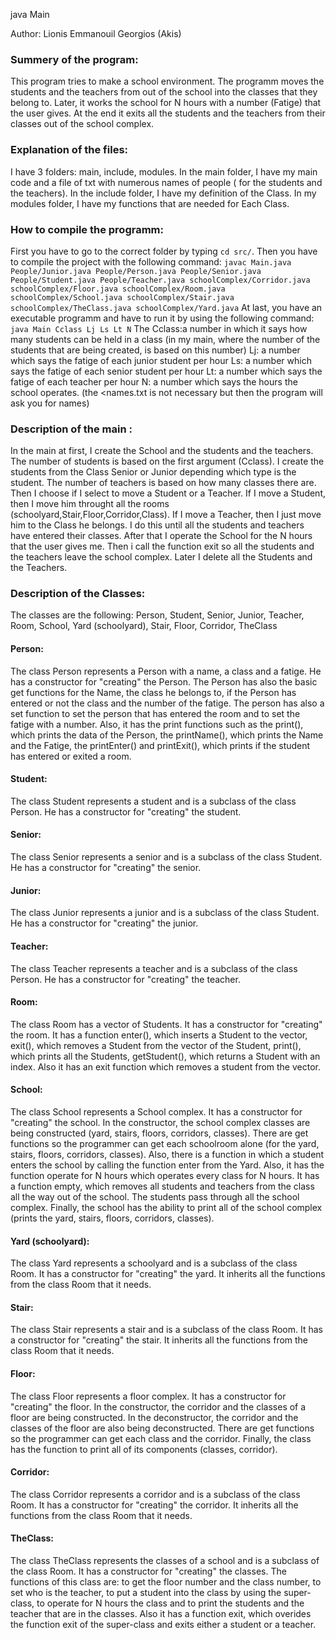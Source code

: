 

java Main

Author: Lionis Emmanouil Georgios (Akis)

### Summery of the program:
  This program tries to make a school environment. The programm moves the students and the teachers from out of the school into the classes that they belong to. Later, it works the school for N hours with a number (Fatige) that the user gives. At the end it exits all the students and the teachers from their classes out of the school complex.
  
### Explanation of the files:
  I have 3 folders: main, include, modules.
  In the main folder, I have my main code and a file of txt with numerous names of people ( for the students and the teachers).
  In the include folder, I have my definition of the Class.
  In my modules folder, I have my functions that are needed for Each Class.
  
### How to compile the programm:
  First you have to go to the correct folder by typing `cd src/`.
  Then you have to compile the project with the following command: `javac Main.java People/Junior.java People/Person.java People/Senior.java People/Student.java People/Teacher.java schoolComplex/Corridor.java schoolComplex/Floor.java schoolComplex/Room.java schoolComplex/School.java schoolComplex/Stair.java schoolComplex/TheClass.java schoolComplex/Yard.java`
  At last, you have an executable programm and have to run it by using the following command: `java Main Cclass Lj Ls Lt N`
  The Cclass:a number in which it says how many students can be held in a class (in my main, where the number of the students that are being created, is based on this number)
  Lj: a number which says the fatige of each junior student per hour 
  Ls: a number which says the fatige of each senior student per hour
  Lt: a number which says the fatige of each teacher per hour
  N:  a number which says the hours the school operates.
  (the <names.txt is not necessary but then the program will ask you for names)

### Description of the main :
  In the main at first, I create the School and the students and the teachers. The number of students is based on the first argument (Cclass). I create the students from the Class Senior or Junior depending which type is the student. The number of teachers is based on how many classes there are. Then I choose if I select to move a Student or a Teacher. If I move a Student, then I move him throught all the rooms (schoolyard,Stair,Floor,Corridor,Class). If I move a Teacher, then I just move him to the Class he belongs. I do this until all the students and teachers have entered their classes. After that I operate the School for the N hours that the user gives me. Then i call the function exit so all the students and the teachers leave the school complex. Later I delete all the Students and the Teachers.

### Description of the Classes:
  The classes are the following:
  Person, Student, Senior, Junior, Teacher, Room, School, Yard (schoolyard), Stair, Floor, Corridor, TheClass

  #### Person:
The class Person represents a Person with a name, a class and a fatige. He has a constructor for  "creating" the Person. The Person has also the basic get functions for the Name, the class he belongs to, if the Person has entered or not the class and the number of the fatige. The person has also a set function to set the person that has entered the room and to set the fatige with a number. Also, it has the print functions such as the print(), which prints the data of the Person, the printName(), which prints the Name and the Fatige, the printEnter() and printExit(), which prints if the student has entered or exited a room. 
  
  #### Student: 
  The class Student represents a student and is a subclass of the class Person. He has a constructor for  "creating" the student.
  
  #### Senior:
  The class Senior represents a senior and is a subclass of the class Student. He has a constructor for  "creating" the senior.
  
  #### Junior:
  The class Junior represents a junior and is a subclass of the class Student. He has a constructor for  "creating" the junior.

  #### Teacher:
  The class Teacher represents a teacher and is a subclass of the class Person. He has a constructor for  "creating" the teacher.
  
  #### Room:
  The class Room has a vector of Students. It has a constructor for  "creating" the room. It has a function enter(), which inserts a Student to the vector, exit(), which removes a Student from the vector of the Student, print(), which prints all the Students, getStudent(), which returns a Student with an index. Also it has an exit function which removes a student from the vector.

  #### School:
  The class School represents a School complex. It has a constructor for "creating"  the school. In the constructor, the school complex classes are being constructed (yard, stairs, floors, corridors, classes). There are get functions so the programmer can get each schoolroom alone (for the yard, stairs, floors, corridors, classes). Also, there is a function in which a student enters the school by calling the function enter from the Yard. Also, it has the function operate for N hours which operates every class for N hours. It has a function empty, which removes all students and teachers from the class all the way out of the school. The students pass through all the school complex. Finally, the school has the ability to print all of the school complex (prints the yard, stairs, floors, corridors, classes). 

  #### Yard (schoolyard):
  The class Yard represents a schoolyard and is a subclass of the class Room. It has a constructor for "creating" the yard. It inherits all the functions from the class Room that it needs.

  #### Stair:
  The class Stair represents a stair and is a subclass of the class Room. It has a constructor for "creating" the stair. It inherits all the functions from the class Room that it needs.

  #### Floor:
  The class Floor represents a floor complex. It has a constructor for "creating" the floor. In the constructor, the corridor and the classes of a floor are being constructed. In the deconstructor, the corridor and the classes of the floor are also being deconstructed. There are get functions so the programmer can get each class and the corridor. Finally, the class has the function to print all of its components (classes, corridor).

  #### Corridor:
  The class Corridor represents a corridor and is a subclass of the class Room. It has a constructor for "creating" the corridor. It inherits all the functions from the class Room that it needs.

  #### TheClass:
  The class TheClass represents the classes of a school and is a subclass of the class Room. It has a constructor for "creating"  the classes. The functions of this class are: to get the floor number and the class number, to set who is the teacher, to put a student into the class by using the super-class, to operate for N hours the class and to print the students and the teacher that are in the classes. Also it has a function exit, which overides the function exit of the super-class and exits either a student or a teacher.
